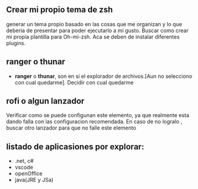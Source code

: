 
## Crear mi propio tema de zsh
generar un tema propio basado en las cosas que me organizan y lo que deberia de presentar para poder ejecutarlo a mi gusto.
Buscar como crear mi propia plantilla para Oh-mi-zsh. Aca se deben de instalar diferentes plugins.

##  ranger o thunar

 * __ranger__ o __thunar__, son en si el explorador de archivos.[Aun no selecciono con cual quedarme]. Decidir con cual quedarme

## rofi o algun lanzador
Verificar como se puede configunan este elemento, ya que realmente esta dando falla con las configuracion recomendada. En caso de no logralo , buscar otro lanzador para que no falle este elemento


## listado de aplicasiones por explorar:

* .net, c#
* vscode
* openOffice
* java(JRE y JSa)
